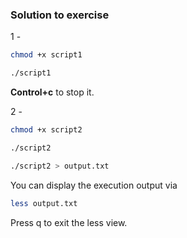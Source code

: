 ### Solution to exercise
1 -
```bash
chmod +x script1
``` 
```bash
./script1
``` 
**Control+c** to stop it.

2 -
```bash
chmod +x script2
``` 
```bash
./script2
``` 
```bash
./script2 > output.txt
``` 
You can display the execution output via
```bash
less output.txt
``` 
Press q to exit the less view.